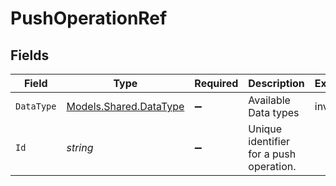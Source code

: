 # PushOperationRef


## Fields

| Field                                                     | Type                                                      | Required                                                  | Description                                               | Example                                                   |
| --------------------------------------------------------- | --------------------------------------------------------- | --------------------------------------------------------- | --------------------------------------------------------- | --------------------------------------------------------- |
| `DataType`                                                | [Models.Shared.DataType](../../Models/Shared/DataType.md) | :heavy_minus_sign:                                        | Available Data types                                      | invoices                                                  |
| `Id`                                                      | *string*                                                  | :heavy_minus_sign:                                        | Unique identifier for a push operation.                   |                                                           |